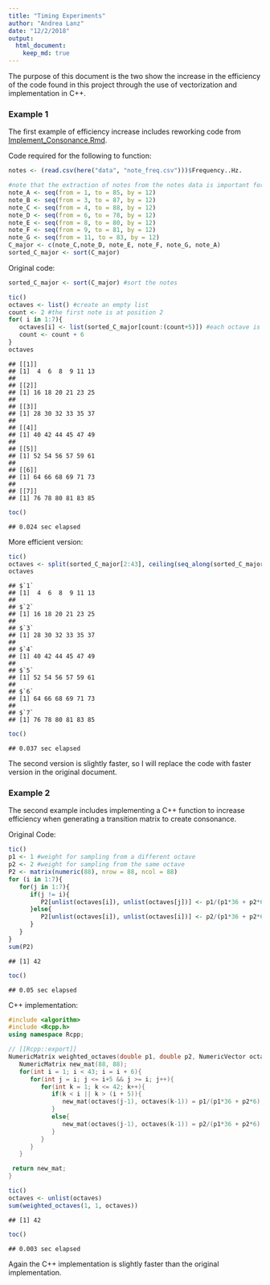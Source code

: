 ```yaml
---
title: "Timing Experiments"
author: "Andrea Lanz"
date: "12/2/2018"
output: 
  html_document:
    keep_md: true
---
```




The purpose of this document is the two show the increase in the efficiency of the code found in this project through the use of vectorization and implementation in C++.

### Example 1

The first example of efficiency increase includes reworking code from [Implement_Consonance.Rmd](https://github.com/ST541-Fall2018/andrealanz-project-musicsim/blob/master/doc/Implement_Consonance.Rmd). 

Code required for the following to function:

```r
notes <- (read.csv(here("data", "note_freq.csv")))$Frequency..Hz.

#note that the extraction of notes from the notes data is important for identifying the scale we are using
note_A <- seq(from = 1, to = 85, by = 12)
note_B <- seq(from = 3, to = 87, by = 12)
note_C <- seq(from = 4, to = 88, by = 12)
note_D <- seq(from = 6, to = 78, by = 12)
note_E <- seq(from = 8, to = 80, by = 12)
note_F <- seq(from = 9, to = 81, by = 12)
note_G <- seq(from = 11, to = 83, by = 12)
C_major <- c(note_C,note_D, note_E, note_F, note_G, note_A)
sorted_C_major <- sort(C_major) 
```

Original code:

```r
sorted_C_major <- sort(C_major) #sort the notes

tic()
octaves <- list() #create an empty list
count <- 2 #the first note is at position 2
for( i in 1:7){
   octaves[i] <- list(sorted_C_major[count:(count+5)]) #each octave is 6 notes before a note is repeated
   count <- count + 6
} 
octaves
```

```
## [[1]]
## [1]  4  6  8  9 11 13
## 
## [[2]]
## [1] 16 18 20 21 23 25
## 
## [[3]]
## [1] 28 30 32 33 35 37
## 
## [[4]]
## [1] 40 42 44 45 47 49
## 
## [[5]]
## [1] 52 54 56 57 59 61
## 
## [[6]]
## [1] 64 66 68 69 71 73
## 
## [[7]]
## [1] 76 78 80 81 83 85
```

```r
toc()
```

```
## 0.024 sec elapsed
```

More efficient version:

```r
tic()
octaves <- split(sorted_C_major[2:43], ceiling(seq_along(sorted_C_major[2:43])/6))
octaves
```

```
## $`1`
## [1]  4  6  8  9 11 13
## 
## $`2`
## [1] 16 18 20 21 23 25
## 
## $`3`
## [1] 28 30 32 33 35 37
## 
## $`4`
## [1] 40 42 44 45 47 49
## 
## $`5`
## [1] 52 54 56 57 59 61
## 
## $`6`
## [1] 64 66 68 69 71 73
## 
## $`7`
## [1] 76 78 80 81 83 85
```

```r
toc()
```

```
## 0.037 sec elapsed
```
 The second version is slightly faster, so I will replace the code with faster version in the original document.
 
### Example 2
 
The second example includes implementing a C++ function to increase efficiency when generating a transition matrix to create consonance.

Original Code:

```r
tic()
p1 <- 1 #weight for sampling from a different octave
p2 <- 2 #weight for sampling from the same octave
P2 <- matrix(numeric(88), nrow = 88, ncol = 88)
for (i in 1:7){
   for(j in 1:7){
      if(j != i){
         P2[unlist(octaves[i]), unlist(octaves[j])] <- p1/(p1*36 + p2*6) #ensures the rows sum to one
      }else{
         P2[unlist(octaves[i]), unlist(octaves[i])] <- p2/(p1*36 + p2*6)
      }
   }
}
sum(P2)
```

```
## [1] 42
```

```r
toc()
```

```
## 0.05 sec elapsed
```

C++ implementation:

```cpp
#include <algorithm>
#include <Rcpp.h>
using namespace Rcpp;

// [[Rcpp::export]]
NumericMatrix weighted_octaves(double p1, double p2, NumericVector octaves){
   NumericMatrix new_mat(88, 88);
   for(int i = 1; i < 43; i = i + 6){
      for(int j = i; j <= i+5 && j >= i; j++){
         for(int k = 1; k <= 42; k++){
            if(k < i || k > (i + 5)){
               new_mat(octaves(j-1), octaves(k-1)) = p1/(p1*36 + p2*6);
            }
            else{
               new_mat(octaves(j-1), octaves(k-1)) = p2/(p1*36 + p2*6);
            }
         }
      }
   }

 return new_mat;     
}
```


```r
tic()
octaves <- unlist(octaves)
sum(weighted_octaves(1, 1, octaves))
```

```
## [1] 42
```

```r
toc()
```

```
## 0.003 sec elapsed
```

Again the C++ implementation is slightly faster than the original implementation.
